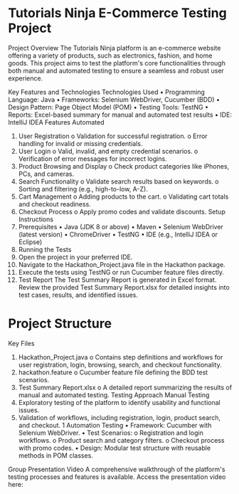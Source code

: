  # Tutorials Ninja E-Commerce Testing Project

Project Overview
The Tutorials Ninja platform is an e-commerce website offering a variety of products, such as electronics, fashion, and home goods. This project aims to test the platform's core functionalities through both manual and automated testing to ensure a seamless and robust user experience.

Key Features and Technologies
Technologies Used
•	Programming Language: Java
•	Frameworks: Selenium WebDriver, Cucumber (BDD)
•	Design Pattern: Page Object Model (POM)
•	Testing Tools: TestNG
•	Reports: Excel-based summary for manual and automated test results
•	IDE: IntelliJ IDEA
Features Automated
1.	User Registration
o	Validation for successful registration.
o	Error handling for invalid or missing credentials.
2.	User Login
o	Valid, invalid, and empty credential scenarios.
o	Verification of error messages for incorrect logins.
3.	Product Browsing and Display
o	Check product categories like iPhones, PCs, and cameras.
4.	Search Functionality
o	Validate search results based on keywords.
o	Sorting and filtering (e.g., high-to-low, A-Z).
5.	Cart Management
o	Adding products to the cart.
o	Validating cart totals and checkout readiness.
6.	Checkout Process
o	Apply promo codes and validate discounts.
Setup Instructions
1. Prerequisites
•	Java (JDK 8 or above)
•	Maven
•	Selenium WebDriver (latest version)
•	ChromeDriver
•	TestNG
•	IDE (e.g., IntelliJ IDEA or Eclipse)
2. Running the Tests
1.	Open the project in your preferred IDE.
2.	Navigate to the Hackathon_Project.java file in the Hackathon package.
3.	Execute the tests using TestNG or run Cucumber feature files directly.
3. Test Report
The Test Summary Report is generated in Excel format. Review the provided Test Summary Report.xlsx for detailed insights into test cases, results, and identified issues.

# Project Structure
Key Files
1.	Hackathon_Project.java
o	Contains step definitions and workflows for user registration, login, browsing, search, and checkout functionality.
2.	hackathon.feature
o	Cucumber feature file defining the BDD test scenarios.
3.	Test Summary Report.xlsx
o	A detailed report summarizing the results of manual and automated testing.
Testing Approach
Manual Testing
1.	Exploratory testing of the platform to identify usability and functional issues.
2.	Validation of workflows, including registration, login, product search, and checkout.
1	Automation Testing
•	Framework: Cucumber with Selenium WebDriver.
•	Test Scenarios:
o	Registration and login workflows.
o	Product search and category filters.
o	Checkout process with promo codes.
•	Design: Modular test structure with reusable methods in POM classes.

Group Presentation Video
A comprehensive walkthrough of the platform's testing processes and features is available. Access the presentation video here:

